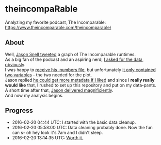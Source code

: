 # theincompaRable

Analyzing my favorite podcast, The Incomparable: https://www.theincomparable.com/theincomparable/

## About

Well, [Jason Snell tweeted](https://twitter.com/jsnell/status/700864025949655040) a graph of The Incomparable runtimes.  
As a big fan of the podcast and an aspiring nerd, [I asked for the data, obviously](https://twitter.com/Jemus42/status/700864609083850753).  
I was happy to [receive his .numbers file](https://twitter.com/jsnell/status/700864809537970176), but unfortunately [it only contained two variables](https://twitter.com/Jemus42/status/700870531697004544) - the two needed for the plot.  
Jason replied [he could get more metadata if I liked](https://twitter.com/jsnell/status/700870702367318017) and since I **really really would like** that, I rushed to set up this repository and put on my data-pants.  
A short time after that, [Jason delivered magnificiently](https://twitter.com/jsnell/status/700882298795765761).  
And now my analysis begins.


## Progress

- 2016-02-20 04:44 UTC: I started with the basic data cleanup.
- 2016-02-20 05:58:00 UTC: Data cleaning probably done. Now the fun can s- oh hey look it's 7am and I didn't sleep.
- 2016-02-20 13:14:35 UTC: [Worth it.](http://dump.jemu.name/tpbR0.png)
